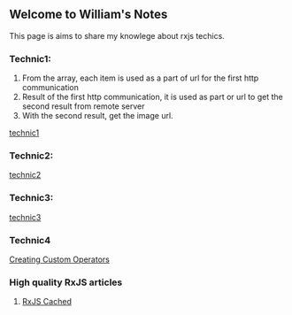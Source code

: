 ## Welcome to William's Notes

This page is aims to share my knowlege about rxjs techics. 

### Technic1: 
1. From the array, each item is used as a part of url for the first http communication
2. Result of the first http communication, it is used as part or url to get the second result from remote server
3. With the second result, get the image url.

[technic1](/technic1.md)


### Technic2:

[technic2](/technic2.md)


### Technic3:
[technic3](/technic3.md)

### Technic4
[Creating Custom Operators](https://netbasal.com/creating-custom-operators-in-rxjs-32f052d69457)

### High quality RxJS articles

1. [RxJS Cached](https://blog.thoughtram.io/angular/2018/03/05/advanced-caching-with-rxjs.html )




